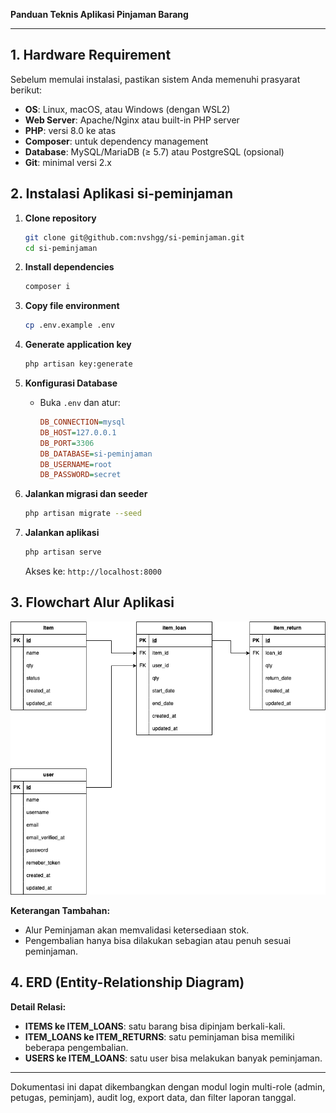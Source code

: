 **Panduan Teknis Aplikasi Pinjaman Barang**

---

## 1. Hardware Requirement

Sebelum memulai instalasi, pastikan sistem Anda memenuhi prasyarat berikut:

- **OS**: Linux, macOS, atau Windows (dengan WSL2)
- **Web Server**: Apache/Nginx atau built-in PHP server
- **PHP**: versi 8.0 ke atas
- **Composer**: untuk dependency management
- **Database**: MySQL/MariaDB (≥ 5.7) atau PostgreSQL (opsional)
- **Git**: minimal versi 2.x

## 2. Instalasi Aplikasi si-peminjaman

1. **Clone repository**

   ```bash
   git clone git@github.com:nvshgg/si-peminjaman.git
   cd si-peminjaman
   ```

2. **Install dependencies**

   ```bash
   composer i
   ```

3. **Copy file environment**

   ```bash
   cp .env.example .env
   ```

4. **Generate application key**

   ```bash
   php artisan key:generate
   ```

5. **Konfigurasi Database**

   - Buka `.env` dan atur:
     ```ini
     DB_CONNECTION=mysql
     DB_HOST=127.0.0.1
     DB_PORT=3306
     DB_DATABASE=si-peminjaman
     DB_USERNAME=root
     DB_PASSWORD=secret
     ```

6. **Jalankan migrasi dan seeder**

   ```bash
   php artisan migrate --seed
   ```

7. **Jalankan aplikasi**

   ```bash
   php artisan serve
   ```

   Akses ke: `http://localhost:8000`

## 3. Flowchart Alur Aplikasi
![flownchart](public/dist/img/ERD-peminjaman.png)

**Keterangan Tambahan:**

- Alur Peminjaman akan memvalidasi ketersediaan stok.
- Pengembalian hanya bisa dilakukan sebagian atau penuh sesuai peminjaman.

## 4. ERD (Entity-Relationship Diagram)


**Detail Relasi:**

- **ITEMS ke ITEM\_LOANS**: satu barang bisa dipinjam berkali-kali.
- **ITEM\_LOANS ke ITEM\_RETURNS**: satu peminjaman bisa memiliki beberapa pengembalian.
- **USERS ke ITEM\_LOANS**: satu user bisa melakukan banyak peminjaman.

---

Dokumentasi ini dapat dikembangkan dengan modul login multi-role (admin, petugas, peminjam), audit log, export data, dan filter laporan tanggal.

